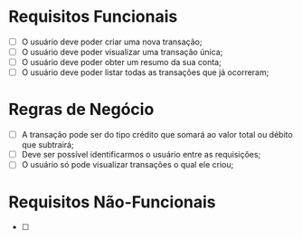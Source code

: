# Requisitos Funcionais

* [ ] O usuário deve poder criar uma nova transação;
* [ ] O usuário deve poder visualizar uma transação única;
* [ ] O usuário deve poder obter um resumo da sua conta;
* [ ] O usuário deve poder listar todas as transações que já ocorreram;

# Regras de Negócio

* [ ] A transação pode ser do tipo crédito que somará ao valor total ou débito que subtrairá;
* [ ] Deve ser possível identificarmos o usuário entre as requisições;
* [ ] O usuário só pode visualizar transações o qual ele criou;

# Requisitos Não-Funcionais

* [ ]